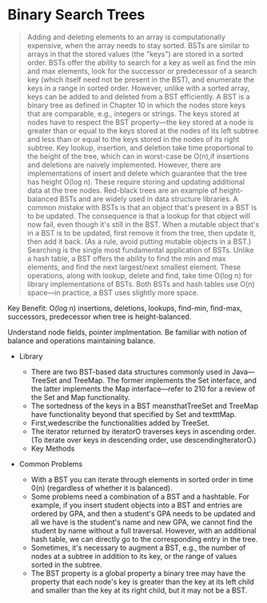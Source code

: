 # Binary Search Trees #

>  Adding and deleting elements to an array is computationally expensive, when the array needs to stay sorted. BSTs are similar to arrays in that the stored values (the
   "keys") are stored in a sorted order. BSTs offer the ability to search for a key as well as find the min and max elements, look for the successor or predecessor of a search key
   (which itself need not be present in the BST), and enumerate the keys in a range in sorted order. However, unlike with a sorted array, keys can be added to and deleted from a BST efficiently.
   A BST is a binary tree as defined in Chapter 10 in which the nodes store keys that are comparable, e.g., integers or strings. The keys stored at nodes have to respect the BST property—the 
   key stored at a node is greater than or equal to the keys stored at the nodes of its left subtree and less than or equal to the keys stored in the nodes of its right subtree. 
   Key lookup, insertion, and deletion take time proportional to the height of the tree, which can in worst-case be O(n),if insertions and deletions are naively implemented.
   However, there are implementations of insert and delete which guarantee that the tree has height O(log n). These require storing and updating additional data at the tree nodes. 
   Red-black trees are an example of height-balanced BSTs and are widely used in data structure libraries.
   A common mistake with BSTs is that an object that's present in a BST is to be updated. The consequence is that a lookup for that object will now fail, even though it's still in the BST.
   When a mutable object that's in a BST is to be updated, first remove it from the tree, then update it, then add it back. (As a rule, avoid putting mutable objects in a BST.)
   Searching is the single most fundamental application of BSTs. Unlike a hash table, a BST offers the ability to find the min and max elements, and find the next largest/next smallest element. 
   These operations, along with lookup, delete and find, take time O(log n) for library implementations of BSTs. Both BSTs and hash tables use O(n) space—in practice, a BST uses slightly more space.


Key Benefit: O(log n) insertions, deletions, lookups, find-min, find-max, successors,
predecessor when tree is height-balanced. 

Understand node fields, pointer implmentation. Be familiar with notion of balance and operations
maintaining balance.

- Library
    - There are two BST-based data structures commonly used in Java—TreeSet and TreeMap. The former implements the Set interface, and the latter implements the Map interface—refer to 210 for a review of the Set and Map functionality. 
    - The sortedness of the keys in a BST meansthatTreeSet and TreeMap have functionality beyond that specified by Set and textttMap. 
    - First,wedescribe the functionalities added by TreeSet.
    - The iterator returned by iteratorO traverses keys in ascending order. (To iterate over keys in descending order, use descendinglteratorO.)
    - Key Methods


- Common Problems
    - With a BST you can iterate through elements in sorted order in time 0(n) (regardless of whether it is balanced).
    - Some problems need a combination of a BST and a hashtable. For example, if you insert student objects into a BST and entries are ordered by GPA, and then a student's GPA needs to be updated and all we have is the student's name and new GPA, 
      we cannot find the student by name without a full traversal. However, with an additional hash table, we can directly go to the corresponding entry in the tree. 
    - Sometimes, it's necessary to augment a BST, e.g., the number of nodes at a subtree in addition to its key, or the range of values sorted in the subtree. 
    - The BST property is a global property a binary tree may have the property that each node's key is greater than the key at its left child and smaller than the key at its right child, but it may not be a BST.